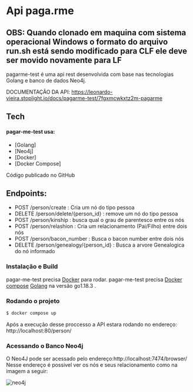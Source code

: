 # Api paga.rme

## OBS: Quando clonado em maquina com sistema operacional Windows o formato do arquivo run.sh está sendo modificado para CLF ele deve ser movido novamente para LF

pagarme-test é uma api rest desenvolvida com base nas tecnologias Golang e banco de dados Neo4j.

DOCUMENTAÇÃO DA API: https://leonardo-vieira.stoplight.io/docs/pagarme-test/7fgxmcwkxtz2m-pagarme

## Tech
#### pagar-me-test usa:

* [Golang]
* [Neo4j]
* [Docker]
* [Docker Compose]

Código publicado no GitHub

## Endpoints:
  - POST /person/create : Cria um nó do tipo pessoa
  - DELETE /person/delete/{person_id} : remove um nó do tipo pessoa
  - POST /person/kinship : busca qual o grau de parentesco entre  os nós
  - POST /person/relashion : Cria um relacionamento (Pai/Filho) entre dois nós
  - POST /person/bacon_number : Busca o bacon number entre dois nós
  - DELETE /person/genealogy/{person_id} : Busca a arvore Genealogica do nó informado
 
### Instalação e Build

pagar-me-test precisa [Docker](https://docs.docker.com/desktop/windows/install/) para rodar.
pagar-me-test precisa [Docker compose](https://docs.docker.com/desktop/windows/install/)
[Golang](https://docs.docker.com/compose/install/) na versão go1.18.3 .

### Rodando o projeto
```sh
$ docker compose up 
```
Após a execução desse proccesso a API estara rodando no endereço: http://localhost:80/person/

### Acessando o Banco Neo4j

O Neo4J pode ser acessado pelo endereço:http://localhost:7474/browser/
Nesse endereço é possivel ver os nós e seus relacionamento como na imagem a seguir:

![neo4j](https://i.ibb.co/MDYb4Fh/neo4j.png)
